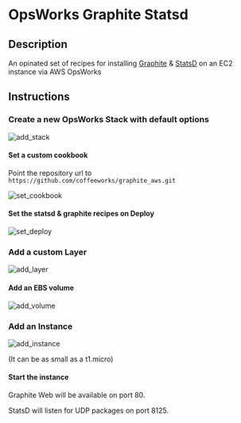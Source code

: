 # <a name="title"></a> OpsWorks Graphite Statsd

## <a name="description"></a> Description

An opinated set of recipes for installing [Graphite][graphite] & [StatsD][statsd] on an EC2 instance via AWS OpsWorks

## <a name="instructions"></a> Instructions

### Create a new OpsWorks Stack with default options

![add_stack](https://f.cloud.github.com/assets/14196/2393403/98501c40-a990-11e3-903a-890389eb3618.png)

#### Set a custom cookbook

Point the repository url to `https://github.com/coffeeworks/graphite_aws.git`

![set_cookbook](https://f.cloud.github.com/assets/14196/2393426/6e0aef86-a991-11e3-9001-7f366f9c9b5c.png)

#### Set the statsd & graphite recipes on Deploy

![set_deploy](https://f.cloud.github.com/assets/14196/2393462/5596427e-a992-11e3-944a-609b9161e721.png)

### Add a custom Layer

![add_layer](https://f.cloud.github.com/assets/14196/2393415/01e917b0-a991-11e3-86bd-4ec3467426aa.png)

#### Add an EBS volume

![add_volume](https://f.cloud.github.com/assets/14196/2393483/ecf83f78-a992-11e3-8a4a-77d0cf6cb8f3.png)

### Add an Instance

![add_instance](https://f.cloud.github.com/assets/14196/2393471/74ccc7da-a992-11e3-9e18-1018ac2d215b.png)

(It can be as small as a t1.micro)

#### Start the instance

Graphite Web will be available on port 80.

StatsD will listen for UDP packages on port 8125.

[graphite]: http://graphite.wikidot.com/
[statsd]:   https://github.com/etsy/statsd/
